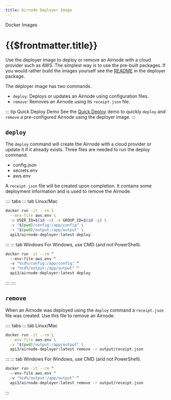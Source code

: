 ```yaml
---
title: Airnode Deployer Image
---
```


<TitleSpan>Docker Images</TitleSpan>

# {{$frontmatter.title}}

<TocHeader />
<TOC class="table-of-contents" :include-level="[2,3]" />

Use the deployer image to deploy or remove an Airnode with a cloud provider such as AWS. The simplest way is to use the pre-built packages. If you would rather build the images yourself see the [README](https://github.com/api3dao/airnode/tree/master/packages/deployer/docker) in the deployer package.

The deployer image has two commands.

- `deploy`: Deploys or updates an Airnode using configuration files.
- `remove`: Removes an Airnode using its `receipt.json` file.

::: tip Quick Deploy Demo
See the [Quick Deploy](../tutorial/) demo to quickly `deploy` and `remove` a pre-configured Airnode using the deployer image.
:::

## `deploy`

The `deploy` command will create the Airnode with a cloud provider or update it if it already exists. Three files are needed to run the deploy command.

- config.json
- secrets.env
- aws.env

A `receipt.json` file will be created upon completion. It contains some deployment information and is used to remove the Airnode.

<DeployerPermissionsWarning/>

:::: tabs
::: tab Linux/Mac
  ```sh
  docker run -it --rm \
    --env-file aws.env \
    -e USER_ID=$(id -u) -e GROUP_ID=$(id -g) \
    -v "$(pwd)/config:/app/config" \
    -v "$(pwd)/output:/app/output" \
    api3/airnode-deployer:latest deploy
  ```
:::
::: tab Windows
For Windows, use CMD (and not PowerShell).
  ```sh
  docker run -it --rm ^
    --env-file aws.env ^
    -v "%cd%/config:/app/config" ^
    -v "%cd%/output:/app/output" ^
    api3/airnode-deployer:latest deploy
  ```
:::
::::

## `remove`

When an Airnode was deployed using the `deploy` command a `receipt.json` file was created. Use this file to remove an Airnode.

:::: tabs
::: tab Linux/Mac
  ```sh
  docker run -it --rm \
    --env-file aws.env \
    -v "$(pwd)/output:/app/output" \
    api3/airnode-deployer:latest remove -r output/receipt.json
  ```
:::
::: tab Windows
For Windows, use CMD (and not PowerShell).
  ```sh
  docker run -it --rm ^
    --env-file aws.env ^
    -v "%cd%/output:/app/output" ^
    api3/airnode-deployer:latest remove -r output/receipt.json
  ```
:::
